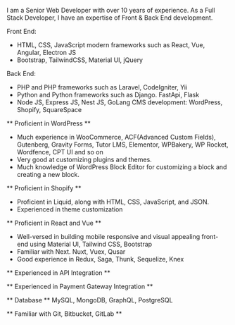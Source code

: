 I am a Senior Web Developer with over 10 years of experience. 
As a Full Stack Developer, I have an expertise of Front & Back End development.

Front End:
- HTML, CSS, JavaScript modern frameworks such as React, Vue, Angular, Electron JS
- Bootstrap, TailwindCSS, Material UI, jQuery
  
Back End:
- PHP and PHP frameworks such as Laravel, CodeIgniter, Yii
- Python and Python frameworks such as Django. FastApi, Flask
- Node JS, Express JS, Nest JS, GoLang
CMS development: WordPress, Shopify, SquareSpace

** Proficient in WordPress **
- Much experience in WooCommerce, ACF(Advanced Custom Fields), Gutenberg, Gravity Forms, Tutor LMS, Elementor, WPBakery, WP Rocket, Wordfence, CPT UI and so on
- Very good at customizing plugins and themes.
- Much knowledge of WordPress Block Editor for customizing a block and creating a new block.

** Proficient in Shopify **
- Proficient in Liquid, along with HTML, CSS, JavaScript, and JSON.
- Experienced in theme customization

** Proficient in React and Vue **
- Well-versed in building mobile responsive and visual appealing front-end using Material UI, Tailwind CSS, Bootstrap
- Familiar with Next. Nuxt, Vuex, Qusar
- Good experience in Redux, Saga, Thunk, Sequelize, Knex

** Experienced in API Integration **

** Experienced in Payment Gateway Integration **

** Database **
MySQL, MongoDB, GraphQL, PostgreSQL

** Familiar with Git, Bitbucket, GitLab **
